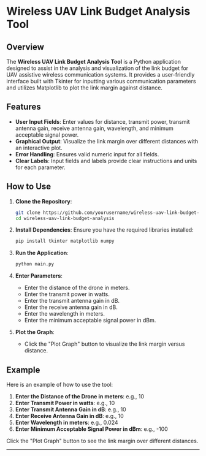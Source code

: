 # Wireless UAV Link Budget Analysis Tool

## Overview

The **Wireless UAV Link Budget Analysis Tool** is a Python application designed to assist in the analysis and visualization of the link budget for UAV assistive wireless communication systems. It provides a user-friendly interface built with Tkinter for inputting various communication parameters and utilizes Matplotlib to plot the link margin against distance.

## Features

- **User Input Fields**: Enter values for distance, transmit power, transmit antenna gain, receive antenna gain, wavelength, and minimum acceptable signal power.
- **Graphical Output**: Visualize the link margin over different distances with an interactive plot.
- **Error Handling**: Ensures valid numeric input for all fields.
- **Clear Labels**: Input fields and labels provide clear instructions and units for each parameter.

## How to Use

1. **Clone the Repository**:
    ```bash
    git clone https://github.com/yourusername/wireless-uav-link-budget-analysis.git
    cd wireless-uav-link-budget-analysis
    ```

2. **Install Dependencies**:
    Ensure you have the required libraries installed:
    ```bash
    pip install tkinter matplotlib numpy
    ```

3. **Run the Application**:
    ```bash
    python main.py
    ```

4. **Enter Parameters**:
    - Enter the distance of the drone in meters.
    - Enter the transmit power in watts.
    - Enter the transmit antenna gain in dB.
    - Enter the receive antenna gain in dB.
    - Enter the wavelength in meters.
    - Enter the minimum acceptable signal power in dBm.

5. **Plot the Graph**:
    - Click the "Plot Graph" button to visualize the link margin versus distance.

## Example

Here is an example of how to use the tool:

1. **Enter the Distance of the Drone in meters**: e.g., 10
2. **Enter Transmit Power in watts**: e.g., 10
3. **Enter Transmit Antenna Gain in dB**: e.g., 10
4. **Enter Receive Antenna Gain in dB**: e.g., 10
5. **Enter Wavelength in meters**: e.g., 0.024
6. **Enter Minimum Acceptable Signal Power in dBm**: e.g., -100

Click the "Plot Graph" button to see the link margin over different distances.

---

